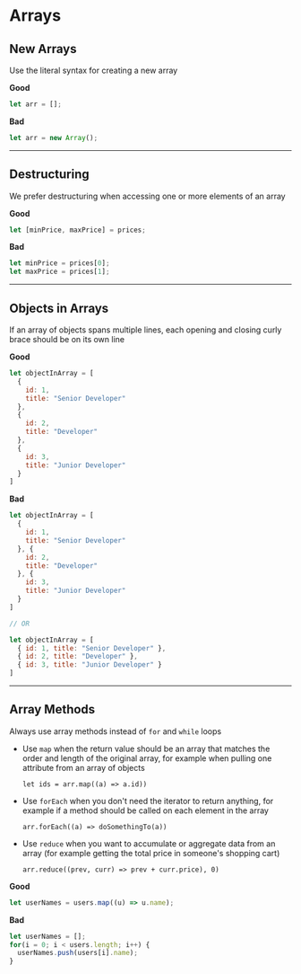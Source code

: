 # Arrays

## New Arrays
Use the literal syntax for creating a new array

**Good**
```javascript
let arr = [];
```
**Bad**
```javascript
let arr = new Array();
```

---

## Destructuring
We prefer destructuring when accessing one or more elements of an array

**Good**
```javascript
let [minPrice, maxPrice] = prices;
```
**Bad**
```javascript
let minPrice = prices[0];
let maxPrice = prices[1];
```
---

## Objects in Arrays
If an array of objects spans multiple lines, each opening and closing curly brace should be on its own line

**Good**
```javascript
let objectInArray = [
  {
    id: 1,
    title: "Senior Developer"
  },
  {
    id: 2,
    title: "Developer"
  },
  {
    id: 3,
    title: "Junior Developer"
  }
]
```
**Bad**
```javascript
let objectInArray = [
  {
    id: 1,
    title: "Senior Developer"
  }, {
    id: 2,
    title: "Developer"
  }, {
    id: 3,
    title: "Junior Developer"
  }
]

// OR

let objectInArray = [
  { id: 1, title: "Senior Developer" },
  { id: 2, title: "Developer" },
  { id: 3, title: "Junior Developer" }
]
```

---

## Array Methods
Always use array methods instead of `for` and `while` loops

- Use `map` when the return value should be an array that matches the order and length of the original array, for example when pulling one attribute from an array of objects

  `let ids = arr.map((a) => a.id))`

- Use `forEach` when you don't need the iterator to return anything, for example if a method should be called on each element in the array

  `arr.forEach((a) => doSomethingTo(a))`

- Use `reduce` when you want to accumulate or aggregate data from an array (for example getting the total price in someone's shopping cart)

  `arr.reduce((prev, curr) => prev + curr.price), 0)`

**Good**
```javascript
let userNames = users.map((u) => u.name);
```
**Bad**
```javascript
let userNames = [];
for(i = 0; i < users.length; i++) {
  userNames.push(users[i].name);
}
```

